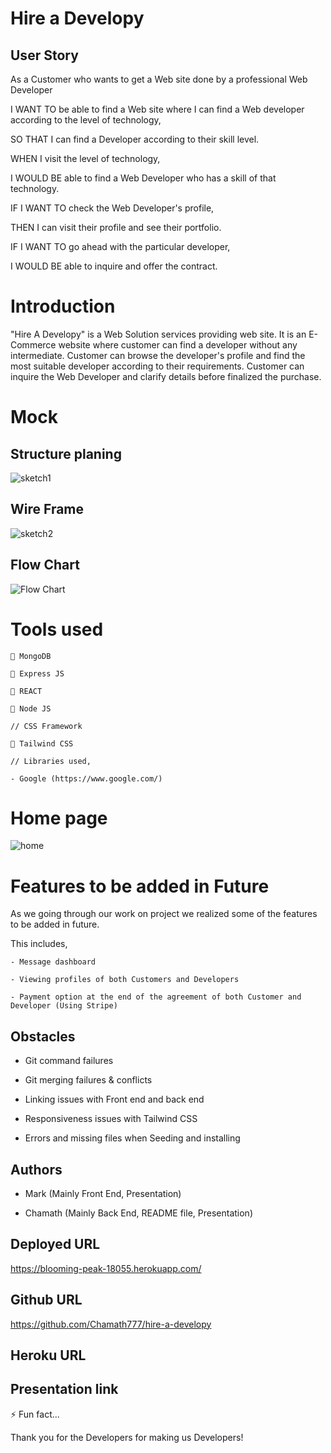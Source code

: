 # Hire a Developy

## User Story

As a Customer who wants to get a Web site done by a professional Web Developer

I WANT TO be able to find a Web site where I can find a Web developer according to the level of technology,

SO THAT I can find a Developer according to their skill level.

WHEN I visit the level of technology,

I WOULD BE able to find a Web Developer who has a skill of that technology.

IF I WANT TO check the Web Developer's profile,

THEN I can visit their profile and see their portfolio.

IF I WANT TO go ahead with the particular developer,

I WOULD BE able to inquire and offer the contract.

# Introduction

"Hire A Developy" is a Web Solution services providing web site. It is an E-Commerce website where customer can find a developer without any intermediate. Customer can browse the developer's profile and find the most suitable developer according to their requirements. Customer can inquire the Web Developer and clarify details before finalized the purchase.

# Mock

## Structure planing

![sketch1](./client/src/assets/images/IMG_4882.jpg)

## Wire Frame

![sketch2](./client/src/assets/images/finalprojwireframe.png)

## Flow Chart

![Flow Chart](./client/src/assets/images/Untitled.png)

# Tools used

    🔗 MongoDB

    🔗 Express JS

    🔗 REACT

    🔗 Node JS

    // CSS Framework

    🔗 Tailwind CSS

    // Libraries used,

    - Google (https://www.google.com/)

# Home page

![home](./client/src/assets/images/screen1.png)

# Features to be added in Future

As we going through our work on project we realized some of the features to be added in future.

This includes,

    - Message dashboard

    - Viewing profiles of both Customers and Developers

    - Payment option at the end of the agreement of both Customer and Developer (Using Stripe)

## Obstacles

- Git command failures

- Git merging failures & conflicts

- Linking issues with Front end and back end

- Responsiveness issues with Tailwind CSS

- Errors and missing files when Seeding and installing

## Authors

- Mark (Mainly Front End, Presentation)

- Chamath (Mainly Back End, README file, Presentation)

## Deployed URL

https://blooming-peak-18055.herokuapp.com/

## Github URL

https://github.com/Chamath777/hire-a-developy

## Heroku URL

## Presentation link

⚡️ Fun fact...

Thank you for the Developers for making us Developers!
